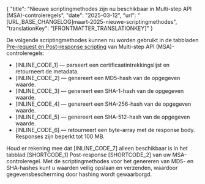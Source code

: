 {
  "title": "Nieuwe scriptingmethodes zijn nu beschikbaar in Multi-step API (MSA)-controleregels",
  "date": "2025-03-12",
  "url": "[URL_BASE_CHANGELOG]maart-2025-nieuwe-scriptingmethodes",
  "translationKey": "[FRONTMATTER_TRANSLATIONKEY]"
}

De volgende scriptingmethodes kunnen nu worden gebruikt in de tabbladen [Pre-request en Post-response scripting]([LINK_URL_1]) van Multi-step API (MSA)-controleregels:

- [INLINE_CODE_1] — parseert een certificaatintrekkingslijst en retourneert de metadata.
- [INLINE_CODE_2] — genereert een MD5-hash van de opgegeven waarde.
- [INLINE_CODE_3] — genereert een SHA-1-hash van de opgegeven waarde.
- [INLINE_CODE_4] — genereert een SHA-256-hash van de opgegeven waarde.
- [INLINE_CODE_5] — genereert een SHA-512-hash van de opgegeven waarde.
- [INLINE_CODE_6] — retourneert een byte-array met de response body. Responses zijn beperkt tot 100 MB.

Houd er rekening mee dat [INLINE_CODE_7] alleen beschikbaar is in het tabblad [SHORTCODE_1] Post-response [SHORTCODE_2] van uw MSA-controleregel. Met de scriptingmethodes voor het genereren van MD5- en SHA-hashes kunt u waarden veilig opslaan en verzenden, waardoor gegevensbescherming door hashing wordt gewaarborgd.